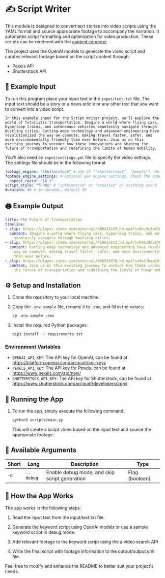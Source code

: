 # ✍️ Script Writer
This module is designed to convert text stories into video scripts using the YAML format and source appropriate footage to accompany the narration. It automates script formatting and optimization for video production. These scripts can be rendered with the [content-renderer](https://github.com/the-innovation-squad/content-renderer).

The project uses the OpenAI models to generate the video script and curates relevant footage based on the script content through:
- Pexels API
- Shutterstock API

## 📜 Example Input
To run this program place your input text in the `input/text.txt` file. The input text should be a story or a news article or any other text that you want to convert into a video script.

```text
In this example input for the Script Writer project, we'll explore the world of futuristic transportation. Imagine a world where flying cars, hyperloop trains, and autonomous vehicles seamlessly navigate through bustling cities. Cutting-edge technology and advanced engineering have revolutionized the way we commute, making travel faster, safer, and more environmentally friendly than ever before. Join us on this exciting journey to uncover how these innovations are shaping the future of transportation and redefining the limits of human mobility.
```

You'll also need an `input/settings.yml` file to specify the video settings. The settings file should be in the following format:

```yaml
footage_engine: "shutterstock" # one of ["shutterstock", "pexels"], default "pexels"
footage_engine_settings: # optional per engine settings, check the code in scripts/footage_engines/... for specifics & defaults
  aspect_ratio: "16_9"
script_style: "funny" # "informative" or "creative" or anything you'd like, default "informative"
duration: 60 # in seconds, default 30
```

## 🖨️ Example Output
```yaml
title: The Future of Transportation
timeline:
- clip: https://player.vimeo.com/external/408412129.hd.mp4?s=0dc8c5e810d75a1e02e8fc908cb199be129260d3&profile_id=170&oauth2_token_id=57447761
  content: Imagine a world where flying cars, hyperloop trains, and autonomous vehicles
    seamlessly navigate through bustling cities.
- clip: https://player.vimeo.com/external/459027612.hd.mp4?s=b9828da270ea0d1c4fdec819e73771b95d00645d&profile_id=170&oauth2_token_id=57447761
  content: Cutting-edge technology and advanced engineering have revolutionized the
    way we commute, making travel faster, safer, and more environmentally friendly
    than ever before.
- clip: https://player.vimeo.com/external/646926076.hd.mp4?s=9eb7baa241006d075bc1a25a0a82a09c4607553e&profile_id=175&oauth_token_id=57447761
  content: Join us on this exciting journey to uncover how these innovations are shaping
    the future of transportation and redefining the limits of human mobility.
```

## ⚙️ Setup and Installation

1. Clone the repository to your local machine.

2. Copy the `.env.sample` file, rename it to `.env`, and fill in the values:
	```bash
	cp .env.sample .env
	```

3. Install the required Python packages:
	```bash
	pip3 install -r requirements.txt
	```

### Environment Variables
- `OPENAI_API_KEY`: The API key for OpenAI, can be found at https://platform.openai.com/account/api-keys
- `PEXELS_API_KEY`: The API key for Pexels, can be found at https://www.pexels.com/api/new/
- `SHUTTERSTOCK_API_KEY`: The API key for Shutterstock, can be found at https://www.shutterstock.com/account/developers/apps

## 🚀 Running the App

1. To run the app, simply execute the following command:
	```bash
	python3 scripts/main.py
	```
	This will create a script video based on the input text and source the appropriate footage.

## 🔧 Available Arguments

| Short | Long      | Description                                   | Type           |
|-------|-----------|-----------------------------------------------|----------------|
| `-d`  | `--debug` | Enable debug mode, and skip script generation | Flag (boolean) |

## 📖 How the App Works
The app works in the following steps:

1. Read the input text from the input/text.txt file.

2. Generate the keyword script using OpenAI models or use a sample keyword script in debug mode.

3. Add relevant footage to the keyword script using the a video search API

4. Write the final script with footage information to the output/output.yml file.


Feel free to modify and enhance the README to better suit your project's needs.
